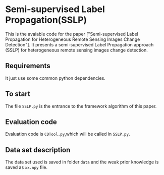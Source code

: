# Semi-supervised Label Propagation(SSLP)
This is the avaiable code for the paper ["Semi-supervised Label Propagation for Heterogeneous Remote Sensing Images Change Detection"]. It presents a semi-supervised Label Propagation approach (SSLP) for heterogeneous remote sensing images change detection.
## Requirements
It just use some common python dependencies.

## To start
The file `SSLP.py` is the entrance to the framework algorithm of this paper.

## Evaluation code
Evaluation code is `CDTool.py`,which will be called in `SSLP.py`.

## Data set description
The data set used is saved in folder `data` and the weak prior knowledge is saved as `xx.npy` file.


